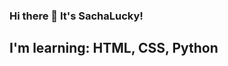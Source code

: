 ### Hi there 👋 It's SachaLucky!

<!--
**SachaLucky/sachalucky** is a ✨ _special_ ✨ repository because its `README.md` (this file) appears on your GitHub profile.

Here are some ideas to get you started:
!-->

## I'm learning: HTML, CSS, Python
